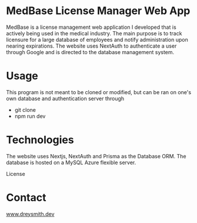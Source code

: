 # MedBase License Manager Web App
MedBase is a license management web application I developed that is actively being used in the medical industry. The main purpose is to track licensure for a large database of employees and notify administration upon nearing expirations. The website uses NextAuth to authenticate a user through Google and is directed to the database management system.
# Usage
This program is not meant to be cloned or modified, but can be ran on one's own database and authentication server through
- git clone
- npm run dev

# Technologies
The website uses Nextjs, NextAuth and Prisma as the Database ORM. The database is hosted on a MySQL Azure flexible server.

License
# Contact
www.dreysmith.dev
